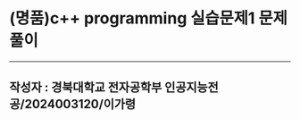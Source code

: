 <a name = "title"></a>
# (명품)c++ programming 실습문제1 문제풀이
---
<a name = "author"></a>
작성자 : 경북대학교 전자공학부 인공지능전공/2024003120/이가령
---

